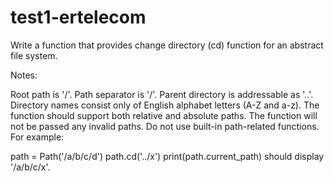 # test1-ertelecom
Write a function that provides change directory (cd) function for an abstract file system.

Notes:

Root path is '/'.
Path separator is '/'.
Parent directory is addressable as '..'.
Directory names consist only of English alphabet letters (A-Z and a-z).
The function should support both relative and absolute paths.
The function will not be passed any invalid paths.
Do not use built-in path-related functions.
For example:

path = Path('/a/b/c/d')
path.cd('../x')
print(path.current_path)
should display '/a/b/c/x'.
